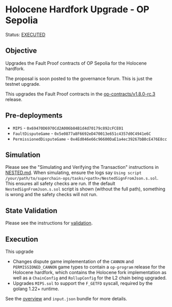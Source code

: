 # Holocene Hardfork Upgrade - OP Sepolia

Status: [EXECUTED](https://sepolia.etherscan.io/tx/0x88b0adbcb78aa77d86b0c7d02305a4e8dfcef5d50adb340c2dcd714f3678b2e0)

## Objective

Upgrades the Fault Proof contracts of OP Sepolia for the Holocene hardfork.

The proposal is soon posted to the governance forum. This is just the testnet upgrade.

This upgrades the Fault Proof contracts in the
[op-contracts/v1.8.0-rc.3](https://github.com/ethereum-optimism/optimism/tree/op-contracts/v1.8.0-rc.3) release.

## Pre-deployments

- `MIPS` - `0x69470D6970Cd2A006b84B1d4d70179c892cFCE01`
- `FaultDisputeGame` - `0x5e0877a8F6692eD470013e651c4357d0C4941e6C`
- `PermissionedDisputeGame` - `0x4Ed046e66c96600DaE1a4ec39267bB0cE476E8cc`

## Simulation

Please see the "Simulating and Verifying the Transaction" instructions in [NESTED.md](../../../NESTED.md).
When simulating, ensure the logs say `Using script /your/path/to/superchain-ops/tasks/<path>/NestedSignFromJson.s.sol`.
This ensures all safety checks are run. If the default `NestedSignFromJson.s.sol` script is shown (without the full path), something is wrong and the safety checks will not run.

## State Validation

Please see the instructions for [validation](./VALIDATION.md).

## Execution

This upgrade
* Changes dispute game implementation of the `CANNON` and `PERMISSIONED_CANNON` game types to contain a `op-program` release for the Holocene hardfork, which contains
  the Holocene fork implementation as well as a `ChainConfig` and `RollupConfig` for the L2 chain being upgraded.
* Upgrades `MIPS.sol` to support the `F_GETFD` syscall, required by the golang 1.22+ runtime.

See the [overview](./OVERVIEW.md) and `input.json` bundle for more details.
